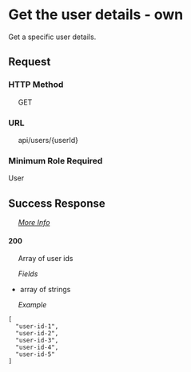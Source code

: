 # Get the user details - own

Get a specific user details.

## Request

### HTTP Method
&nbsp;&nbsp;&nbsp;&nbsp; GET

### URL
&nbsp;&nbsp;&nbsp;&nbsp; api/users/{userId}

### Minimum Role Required
User

## Success Response

&nbsp;&nbsp;&nbsp;&nbsp; [*More Info*](../Kinergize%20-%20API%20General%20Info.md)

#### 200
&nbsp;&nbsp;&nbsp;&nbsp; Array of user ids

&nbsp;&nbsp;&nbsp;&nbsp; *Fields*
- array of strings

&nbsp;&nbsp;&nbsp;&nbsp; *Example*
```
[
  "user-id-1",
  "user-id-2",  
  "user-id-3",  
  "user-id-4",  
  "user-id-5"  
]
```
